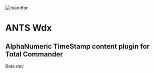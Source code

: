 ![madefor](https://img.shields.io/badge/Made%20For-Visual%20Studio%20Community-brightgreen?logo=visual-studio-code)

# ANTS Wdx
## AlphaNumeric TimeStamp content plugin for Total Commander

Beta dev
